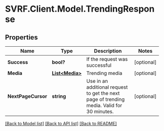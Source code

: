 # SVRF.Client.Model.TrendingResponse
## Properties

Name | Type | Description | Notes
------------ | ------------- | ------------- | -------------
**Success** | **bool?** | If the request was successful | [optional] 
**Media** | [**List&lt;Media&gt;**](Media.md) | Trending media | [optional] 
**NextPageCursor** | **string** | Use in an additional request to get the next page of trending media. Valid for 30 minutes. | [optional] 

[[Back to Model list]](../README.md#documentation-for-models) [[Back to API list]](../README.md#documentation-for-api-endpoints) [[Back to README]](../README.md)

